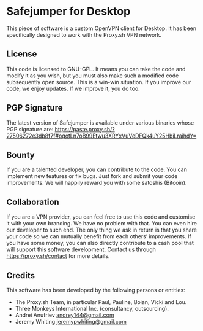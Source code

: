 # Safejumper for Desktop

This piece of software is a custom OpenVPN client for Desktop. It has been specifically designed to work with the Proxy.sh VPN network.

## License

This code is licensed to GNU-GPL. It means you can take the code and modify it as you wish, but you must also make such a modified code subsequently open source. This is a win-win situation. If you improve our code, we enjoy updates. If we improve it, you do too.

## PGP Signature

The latest version of Safejumper is available under various binaries whose PGP signature are: 
https://paste.proxy.sh/?27506272e3db8f7f#ogotLn7oB99Etwu3XRYxVuVeDFQk4uY25HbiLrajhdY=

## Bounty

If you are a talented developer, you can contribute to the code. You can implement new features or fix bugs. Just fork and submit your code improvements. We will happily reward you with some satoshis (Bitcoin).

## Collaboration

If you are a VPN provider, you can feel free to use this code and customise it with your own branding. We have no problem with that. You can even hire our developer to such end. The only thing we ask in return is that you share your code so we can mutually benefit from each others’ improvements. If you have some money, you can also directly contribute to a cash pool that will support this software development. Contact us through https://proxy.sh/contact for more details.

## Credits

This software has been developed by the following persons or entities:
* The Proxy.sh Team, in particular Paul, Pauline, Boian, Vicki and Lou.
* Three Monkeys International Inc. (consultancy, outsourcing).
* Andrei Anufriev <andrey144@gmail.com>
* Jeremy Whiting <jeremypwhiting@gmail.com>
